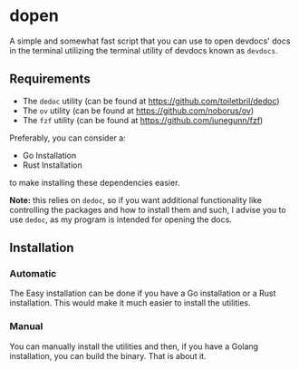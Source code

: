 # dopen
A simple and somewhat fast script that you can use to open devdocs' docs in the terminal utilizing the terminal utility of devdocs known as `devdocs`.

## Requirements
- The `dedoc` utility (can be found at https://github.com/toiletbril/dedoc)
- The `ov` utility (can be found at https://github.com/noborus/ov)
- The `fzf` utility (can be found at https://github.com/junegunn/fzf)

Preferably, you can consider a:
- Go Installation
- Rust Installation

to make installing these dependencies easier.

**Note:** this relies on `dedoc`, so if you want additional functionality like controlling the packages and how to install them and such, I advise you to use `dedoc`, as my program is intended for opening the docs.

## Installation

### Automatic

The Easy installation can be done if you have a Go installation or a Rust installation. This would make it much easier to install the utilities.

### Manual

You can manually install the utilities and then, if you have a Golang installation, you can build the binary. That is about it.
